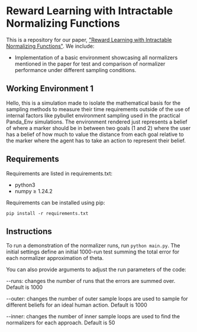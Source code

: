 # Reward Learning with Intractable Normalizing Functions
This is a repository for our paper, ["Reward Learning with Intractable Normalizing Functions"](https://collab.me.vt.edu/pdfs/josh_ral23.pdf). We include:
- Implementation of a basic environment showcasing all normalizers mentioned in the paper for test and comparison of normalizer performance under different sampling conditions. 


## Working Environment 1
Hello, this is a simulation made to isolate the mathematical basis for the sampling methods to measure their time requirements outside of the use of internal factors like pybullet environment sampling used in the practical Panda_Env simulations. The environment rendered just represents a belief of where a marker should be in between two goals (1 and 2) where the user has a belief of how much to value the distance from each goal relative to the marker where the agent has to take an action to represent their belief.
## Requirements
Requirements are listed in requirements.txt:
- python3
- numpy $\ge$ 1.24.2

Requirements can be installed using pip:

    pip install -r requirements.txt
## Instructions
To run a demonstration of the normalizer runs, run `python main.py`. The initial settings define an initial 1000-run test summing the total error for each normalizer approximation of theta.

You can also provide arguments to adjust the run parameters of the code:

--runs: changes the number of runs that the errors are summed over. Default is 1000

--outer: changes the number of outer sample loops are used to sample for different beliefs for an ideal human action. Default is 1000

--inner: changes the number of inner sample loops are used to find the normalizers for each approach. Default is 50
